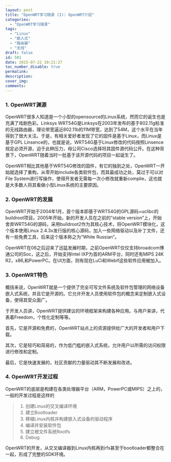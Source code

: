 ```yaml
---
layout: post
title: "OpenWRT学习随录 (I): OpenWRT介绍"
categories:
  - "OpenWRT学习随录"
tags:
  - "Linux"
  - "嵌入式"
  - "路由器"
  - "无线"
draft: false
id: 501
date: 2015-07-22 10:21:27
toc_number_disable: true
permalink:
description:
cover_img:
comments:
---
```


### 1. OpenWRT渊源

OpenWRT很多人知道是一个小型的opensource的Linux系统，然而它的诞生也是充满了戏剧色彩。Linksys WRT54G是Linksys在2003年发布的基于802.11g标准的无线路由器，理论带宽逼近802.11b的11M带宽，达到了54M，这个水平在当年得到了很大关注。于是，有相关爱好者发现了它的固件是基于Linux，而Linux是基于GPL Linsence的，也就是说，WRT54G基于Linux修改的代码按照Linsence规定必须开源，迫于此种压力，母公司Cisco选择将其固件源代码公开。在这种背景下，OpenWRT随着当时一批基于该开源代码的项目一起诞生了。

OpenWRT相比其他基于WRT54G修改的固件，有它的独到之处，OpenWRT一开始就选择了重构，从零开始include各类软件包，而其最成功之处，莫过于可以对File System进行写操作，使得开发者无需每一次小修改就重新complie，这也就是大多数人将其看做小型Linux系统的主要原因。

### 2. OpenWRT的发展

OpenWRT开始于2004年1月，首个版本即基于WRT54G的GPL源码+uclibc的buildroot项目。2005年开始，新的开发人员在之前的“stable version”上，开始舍弃WRT54G的源码，采用buildroot2作为其核心技术，将OpenWRT模块化，这个版本使用Linux 2.4.3x发行版的核心源码，加入一些网络驱动以及补丁文件，还有一些免费工具，后来这个版本称之为“White Russian”。

OpenWRT在06之后迎来了迅猛发展时期，之前OpenWRT仅仅支持broadcom博通公司的Soc，这之后，开始支持Intel IXP为首的ARM平台，同时还有MIPS 24K R2，x86,和PowerPC。在UI方面，则有现在LuCi和Webif这些软件应用被加入。

### 3. OpenWRT特色

概括来说，OpenWRT就是一个提供了完全可写文件系统及软件包管理的网络设备嵌入式系统，并且它是开源的。它允许开发人员使用软件包的概念来定制嵌入式设备，使得其受众面广。

于开发人员讲，OpenWRT提供建议的环境框架来构建各种应用。与用户来讲，代表着Freedom，个性化定制等等。

首先，它是开源和免费的，OpenWRT站点上的资源提供给广大的开发者和用户下载。

其次，它是轻巧和简易的，作为低门槛的嵌入式系统，允许用户以所需的访问权限进行修改和定制。

最后，它是快速发展的，社区贡献的力量驱动其不断发展和改进。

### 4. OpenWRT开发过程

OpenWRT的底层是构建在各类处理器平台（ARM，PowerPC或MIPS）之上的，一般的开发过程是这样的

> 1.  创建Linux的交叉编译环境
> 2.  建立Bootloader
> 3.  移植Linux内核并构建嵌入式设备的驱动程序
> 4.  编译并安装软件包
> 5.  建立根文件系统Rootfs
> 6.  Debug

OpenWRT的开发，从交叉编译器到Linux内核再到rfs甚至于bootloader都整合在一起，形成了完整的SDK环境。
